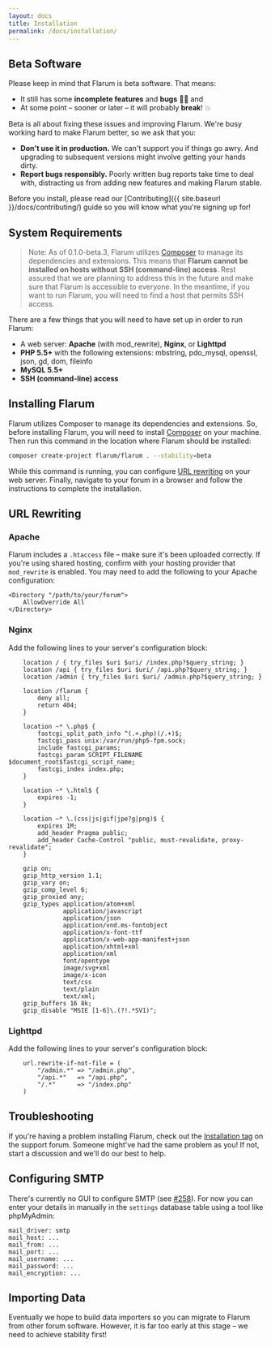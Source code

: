 ```yaml
---
layout: docs
title: Installation
permalink: /docs/installation/
---
```

## Beta Software

Please keep in mind that Flarum is beta software. That means:

* It still has some **incomplete features** and **bugs** 🐛🐞 and
* At some point – sooner or later – it will probably **break**! 💥

Beta is all about fixing these issues and improving Flarum. We're busy working hard to make Flarum better, so we ask that you:

* **Don't use it in production.** We can't support you if things go awry. And upgrading to subsequent versions might involve getting your hands dirty.
* **Report bugs responsibly.** Poorly written bug reports take time to deal with, distracting us from adding new features and making Flarum stable.

Before you install, please read our [Contributing]({{ site.baseurl }}/docs/contributing/) guide so you will know what you're signing up for!

<a name="system-requirements"></a>

## System Requirements

> Note: As of 0.1.0-beta.3, Flarum utilizes [Composer](https://getcomposer.org) to manage its dependencies and extensions. This means that **Flarum cannot be installed on hosts without SSH (command-line) access**. Rest assured that we are planning to address this in the future and make sure that Flarum is accessible to everyone. In the meantime, if you want to run Flarum, you will need to find a host that permits SSH access.

There are a few things that you will need to have set up in order to run Flarum:

* A web server: **Apache** (with mod_rewrite), **Nginx**, or **Lighttpd**
* **PHP 5.5+** with the following extensions: mbstring, pdo_mysql, openssl, json, gd, dom, fileinfo
* **MySQL 5.5+**
* **SSH (command-line) access**

<a name="installing-flarum"></a>

## Installing Flarum

Flarum utilizes Composer to manage its dependencies and extensions. So, before installing Flarum, you will need to install [Composer](https://getcomposer.org) on your machine. Then run this command in the location where Flarum should be installed:

```bash
composer create-project flarum/flarum . --stability=beta
```

While this command is running, you can configure [URL rewriting](#url-rewriting) on your web server. Finally, navigate to your forum in a browser and follow the instructions to complete the installation.

<a name="url-rewriting"></a>

## URL Rewriting

<a name="apache"></a>

### Apache

Flarum includes a `.htaccess` file – make sure it's been uploaded correctly. If you're using shared hosting, confirm with your hosting provider that `mod_rewrite` is enabled. You may need to add the following to your Apache configuration:

    <Directory "/path/to/your/forum">
        AllowOverride All
    </Directory>

<a name="nginx"></a>

### Nginx

Add the following lines to your server's configuration block:

```
    location / { try_files $uri $uri/ /index.php?$query_string; }
    location /api { try_files $uri $uri/ /api.php?$query_string; }
    location /admin { try_files $uri $uri/ /admin.php?$query_string; }

    location /flarum {
        deny all;
        return 404;
    }

    location ~* \.php$ {
        fastcgi_split_path_info ^(.+.php)(/.+)$;
        fastcgi_pass unix:/var/run/php5-fpm.sock;
        include fastcgi_params;
        fastcgi_param SCRIPT_FILENAME $document_root$fastcgi_script_name;
        fastcgi_index index.php;
    }
    
    location ~* \.html$ {
        expires -1;
    }

    location ~* \.(css|js|gif|jpe?g|png)$ {
        expires 1M;
        add_header Pragma public;
        add_header Cache-Control "public, must-revalidate, proxy-revalidate";
    }

    gzip on;
    gzip_http_version 1.1;
    gzip_vary on;
    gzip_comp_level 6;
    gzip_proxied any;
    gzip_types application/atom+xml
               application/javascript
               application/json
               application/vnd.ms-fontobject
               application/x-font-ttf
               application/x-web-app-manifest+json
               application/xhtml+xml
               application/xml
               font/opentype
               image/svg+xml
               image/x-icon
               text/css
               text/plain
               text/xml;
    gzip_buffers 16 8k;
    gzip_disable "MSIE [1-6]\.(?!.*SV1)";
```

<a name="lighttpd"></a>

### Lighttpd

Add the following lines to your server's configuration block:

```
    url.rewrite-if-not-file = (
        "/admin.*" => "/admin.php",
        "/api.*"   => "/api.php",
        "/.*"      => "/index.php"
    )
```

<a name="troubleshooting"></a>

## Troubleshooting

If you're having a problem installing Flarum, check out the [Installation tag](http://discuss.flarum.org/t/installation) on the support forum. Someone might've had the same problem as you! If not, start a discussion and we'll do our best to help.

<a name="configuring-smtp"></a>

## Configuring SMTP

There's currently no GUI to configure SMTP (see [#258](https://github.com/flarum/core/issues/258)). For now you can enter your details in manually in the `settings` database table using a tool like phpMyAdmin:

```
mail_driver: smtp
mail_host: ...
mail_from: ...
mail_port: ...
mail_username: ...
mail_password: ...
mail_encryption: ...
```

<a name="importing-data"></a>

## Importing Data

Eventually we hope to build data importers so you can migrate to Flarum from other forum software. However, it is far too early at this stage – we need to achieve stability first!
